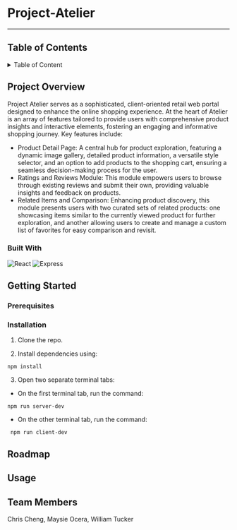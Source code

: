 # Project-Atelier
---
## Table of Contents 

<details>
 <summary>Table of Content</summary>

1. [Project Overview](https://github.com/Chic-Fil-Async/Project-Atelier?tab=readme-ov-file#project-overview)
2. [Getting Started](https://github.com/Chic-Fil-Async/Project-Atelier?tab=readme-ov-file#getting-started)
   - [Prerequsites](https://github.com/Chic-Fil-Async/Project-Atelier?tab=readme-ov-file#prerequisites)
   - [Installation](https://github.com/Chic-Fil-Async/Project-Atelier?tab=readme-ov-file#installation)
3. [Roadmap](https://github.com/Chic-Fil-Async/Project-Atelier?tab=readme-ov-file#roadmap)
4. [Usage](https://github.com/Chic-Fil-Async/Project-Atelier?tab=readme-ov-file#usage)
5. [Team Members](https://github.com/Chic-Fil-Async/Project-Atelier?tab=readme-ov-file#team-members)
   
</details>



## Project Overview

Project Atelier serves as a sophisticated, client-oriented retail web portal designed to enhance the online shopping experience. At the heart of Atelier is an array of features tailored to provide users with comprehensive product insights and interactive elements, fostering an engaging and informative shopping journey. Key features include:
 - Product Detail Page: A central hub for product exploration, featuring a dynamic image gallery, detailed product information, a versatile style selector, and an option to add products to the shopping cart, ensuring a seamless decision-making process for the user.
 - Ratings and Reviews Module: This module empowers users to browse through existing reviews and submit their own, providing valuable insights and feedback on products.
 - Related Items and Comparison: Enhancing product discovery, this module presents users with two curated sets of related products: one showcasing items similar to the currently viewed product for further exploration, and another allowing users to create and manage a custom list of favorites for easy comparison and revisit.

### Built With

![React](https://img.shields.io/badge/React-%23000000.svg?style=for-the-badge&logo=react&logoColor)
![Express](https://img.shields.io/badge/Express-%23000000.svg?style=for-the-badge&logo=Express)

## Getting Started

### Prerequisites 

### Installation 

1. Clone the repo.

2. Install dependencies using: 
```
npm install 
```
3. Open two separate terminal tabs:

 - On the first terminal tab, run the command:
```
npm run server-dev
```

 - On the other terminal tab, run the command:
    
```
 npm run client-dev
```

## Roadmap 


## Usage


## Team Members

Chris Cheng, Maysie Ocera, William Tucker

 
